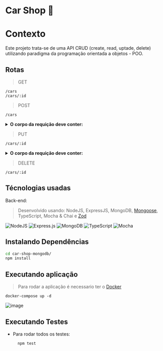 # Car Shop :car:

# Contexto
Este projeto trata-se de uma API CRUD (create, read, uptade, delete) utilizando paradigma da programação orientada a objetos - POO.

## Rotas

> GET

```
/cars
/cars/:id
```

> POST

```
/cars
```
  <details>
    <summary>
      <strong>O corpo da requição deve conter:</strong>
    </summary>
    
    
    status?: boolean | undefined;
    model: string;
    year: number;
    color: string;
    buyValue: number;
    doorsQty: number;
    seatsQty: number;
    
  </details>
  
> PUT

```
/cars/:id
```
  <details>
    <summary>
      <strong>O corpo da requição deve conter:</strong>
    </summary>
    
    
    status?: boolean | undefined;
    model: string;
    year: number;
    color: string;
    buyValue: number;
    doorsQty: number;
    seatsQty: number;
    
  </details>
  
> DELETE

```
/cars/:id
```

## Técnologias usadas

Back-end:
> Desenvolvido usando: NodeJS, ExpressJS, MongoDB, [Mongoose](https://mongoosejs.com/), TypeScript, Mocha & Chai e [Zod](https://zod.dev/)

![NodeJS](https://img.shields.io/badge/node.js-6DA55F?style=for-the-badge&logo=node.js&logoColor=white)
![Express.js](https://img.shields.io/badge/express.js-%23404d59.svg?style=for-the-badge&logo=express&logoColor=%2361DAFB)
![MongoDB](https://img.shields.io/badge/MongoDB-%234ea94b.svg?style=for-the-badge&logo=mongodb&logoColor=white)
![TypeScript](https://img.shields.io/badge/typescript-%23007ACC.svg?style=for-the-badge&logo=typescript&logoColor=white)
![Mocha](https://img.shields.io/badge/-mocha-%238D6748?style=for-the-badge&logo=mocha&logoColor=white)



## Instalando Dependências

```bash
cd car-shop-mongodb/ 
npm install
``` 

## Executando aplicação

> Para rodar a aplicação é necessario ter o [Docker](https://www.docker.com/)

  ```
  docker-compose up -d
  ```
 ![image](https://user-images.githubusercontent.com/23152592/199629979-ffe0edba-e5cf-465e-bf0d-0d517a73daa9.png)


## Executando Testes

* Para rodar todos os testes:

  ```
    npm test
  ```
